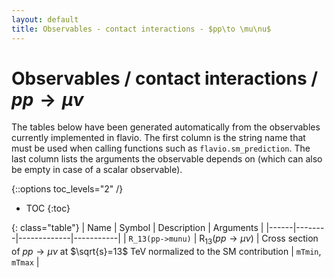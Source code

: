 ```yaml
---
layout: default
title: Observables - contact interactions - $pp\to \mu\nu$
---
```


# Observables / contact interactions / $pp\to \mu\nu$



The tables below have been generated automatically from the observables currently
implemented in flavio. The first column is the string name that must  be used
when calling functions such as `flavio.sm_prediction`. The last column lists
the arguments the observable depends on (which can also be empty in case of
a scalar observable).



{::options toc_levels="2" /}

* TOC
{:toc}

{: class="table"}
| Name | Symbol | Description | Arguments |
|------|--------|-------------|-----------|
| `R_13(pp->munu)` | $\text{R}_{13}(pp\to \mu\nu)$ | Cross section of $pp\to \mu\nu$ at $\sqrt{s}=13$ TeV normalized to the SM contribution | `mTmin`, `mTmax` |


